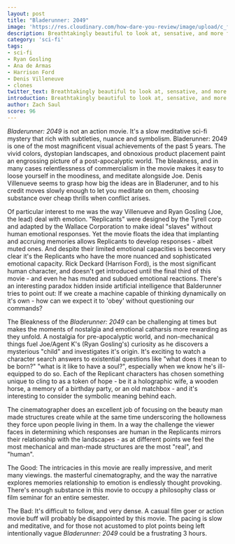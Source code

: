 ```yaml
---
layout: post
title: "Bladerunner: 2049"
image: 'https://res.cloudinary.com/how-dare-you-review/image/upload/c_fill,h_399,w_760/v1529169632/blade-runnner.jpg'
description: Breathtakingly beautiful to look at, sensative, and more focussed than the original - Bladerunner 2049 is my favorite movie of 2017.      
category: 'sci-fi'
tags: 
- sci-fi
- Ryan Gosling
- Ana de Armas
- Harrison Ford
- Denis Villeneuve
- clones
twitter_text: Breathtakingly beautiful to look at, sensative, and more focussed than the original - Bladerunner 2049 is my favorite movie of 2017.
introduction: Breathtakingly beautiful to look at, sensative, and more focussed than the original - Bladerunner 2049 is my favorite movie of 2017.
author: Zach Saul
score: 96
---
```


*Bladerunner: 2049* is not an action movie. It's a slow meditative sci-fi mystery that rich with subtleties, nuance and symbolism. Bladerunner: 2049 is one of the most magnificent visual achievements of the past 5 years. The vivid colors, dystopian landscapes, and obnoxious product placement paint an engrossing picture of a post-apocalyptic world. The bleakness, and in many cases relentlessness of commercialism in the movie makes it easy to loose yourself in the moodiness, and meditate alongside Joe. Denis Villenueve seems to grasp how big the ideas are in Bladeruner, and to his credit moves slowly enough to let you meditate on them, choosing substance over cheap thrills when conflict arises. 

Of particular interest to me was the way Villenueve and Ryan Gosling (Joe, the lead) deal with emotion. "Replicants" were designed by the Tyrell corp and adapted by the Wallace Corporation to make ideal "slaves" without human emotional responses. Yet the movie floats the idea that implanting and accruing memories allows Replicants to develop responses - albeit muted ones. And despite their limited emotional capacities is becomes very clear it's the Replicants who have the more nuanced and sophisticated emotional capacity. Rick Deckard (Harrison Ford), is the most significant human character, and doesn't get introduced until the final third of this movie - and even he has muted and subdued emotional reactions. There's an interesting paradox hidden inside artificial intelligence that Balderunner tries to point out: If we create a machine capable of thinking dynamically on it's own - how can we expect it to 'obey' without questioning our commands?  

The Bleakness of the *Bladerunner: 2049* can be challenging at times but makes the moments of nostalgia and emotional catharsis more rewarding as they unfold. A nostalgia for pre-apocalyptic world, and non-mechanical things fuel Joe/Agent K's (Ryan Gosling's) curiosity as he discovers a mysterious "child" and investigates it's origin. It's exciting to watch a character search answers to existential questions like "what does it mean to be born?" "what is it like to have a soul?", especially when we know he's ill-equipped to do so. Each of the Replicant characters has chosen something unique to cling to as a token of hope - be it a holographic wife, a wooden horse, a memory of a birthday party, or an old matchbox - and it's interesting to consider the symbolic meaning behind each.  

The cinematographer does an excellent job of focusing on the beauty man made structures create while at the same time underscoring the hollowness they force upon people living in them. In a way the challenge the viewer faces in determining which responses are human in the Replicants mirrors their relationship with the landscapes  - as at different points we feel the most mechanical and man-made structures are the most "real", and "human".  

The Good: 
The intricacies in this movie are really impressive, and merit many viewings. the masterful cinematography, and the way the narrative explores memories relationship to emotion is endlessly thought provoking. There's enough substance in this movie to occupy a philosophy class or film seminar for an entire semester.  

The Bad: 
It's difficult to follow, and very dense. A casual film goer or action movie buff will  probably be disappointed by this movie. The pacing is slow and meditative, and for those not acustomed to plot points being left intentionally vague *Bladerunner: 2049* could be a frustrating 3 hours.     